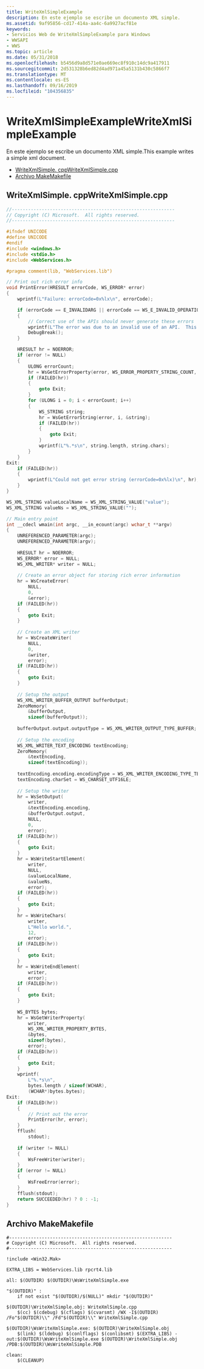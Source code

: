 ```yaml
---
title: WriteXmlSimpleExample
description: En este ejemplo se escribe un documento XML simple.
ms.assetid: 9af95856-cd17-414a-aa4c-6a9927acf81e
keywords:
- Servicios Web de WriteXmlSimpleExample para Windows
- WWSAPI
- WWS
ms.topic: article
ms.date: 05/31/2018
ms.openlocfilehash: b5456d9a8d571e0ae669ec8f910c14dc9a417911
ms.sourcegitcommit: 2d531328b6ed82d4ad971a45a5131b430c5866f7
ms.translationtype: MT
ms.contentlocale: es-ES
ms.lasthandoff: 09/16/2019
ms.locfileid: "104356835"
---
```

# <a name="writexmlsimpleexample"></a><span data-ttu-id="9223a-106">WriteXmlSimpleExample</span><span class="sxs-lookup"><span data-stu-id="9223a-106">WriteXmlSimpleExample</span></span>

<span data-ttu-id="9223a-107">En este ejemplo se escribe un documento XML simple.</span><span class="sxs-lookup"><span data-stu-id="9223a-107">This example writes a simple xml document.</span></span>

-   [<span data-ttu-id="9223a-108">WriteXmlSimple. cpp</span><span class="sxs-lookup"><span data-stu-id="9223a-108">WriteXmlSimple.cpp</span></span>](#writexmlsimplecpp)
-   [<span data-ttu-id="9223a-109">Archivo Make</span><span class="sxs-lookup"><span data-stu-id="9223a-109">Makefile</span></span>](#makefile)

## <a name="writexmlsimplecpp"></a><span data-ttu-id="9223a-110">WriteXmlSimple. cpp</span><span class="sxs-lookup"><span data-stu-id="9223a-110">WriteXmlSimple.cpp</span></span>


```C++
//------------------------------------------------------------
// Copyright (C) Microsoft.  All rights reserved.
//------------------------------------------------------------

#ifndef UNICODE
#define UNICODE
#endif
#include <windows.h>
#include <stdio.h>
#include <WebServices.h>

#pragma comment(lib, "WebServices.lib")

// Print out rich error info
void PrintError(HRESULT errorCode, WS_ERROR* error)
{
    wprintf(L"Failure: errorCode=0x%lx\n", errorCode);

    if (errorCode == E_INVALIDARG || errorCode == WS_E_INVALID_OPERATION)
    {
        // Correct use of the APIs should never generate these errors
        wprintf(L"The error was due to an invalid use of an API.  This is likely due to a bug in the program.\n");
        DebugBreak();
    }

    HRESULT hr = NOERROR;
    if (error != NULL)
    {
        ULONG errorCount;
        hr = WsGetErrorProperty(error, WS_ERROR_PROPERTY_STRING_COUNT, &errorCount, sizeof(errorCount));
        if (FAILED(hr))
        {
            goto Exit;
        }
        for (ULONG i = 0; i < errorCount; i++)
        {
            WS_STRING string;
            hr = WsGetErrorString(error, i, &string);
            if (FAILED(hr))
            {
                goto Exit;
            }
            wprintf(L"%.*s\n", string.length, string.chars);
        }
    }
Exit:
    if (FAILED(hr))
    {
        wprintf(L"Could not get error string (errorCode=0x%lx)\n", hr);
    }
}

WS_XML_STRING valueLocalName = WS_XML_STRING_VALUE("value");
WS_XML_STRING valueNs = WS_XML_STRING_VALUE("");

// Main entry point
int __cdecl wmain(int argc, __in_ecount(argc) wchar_t **argv)
{
    UNREFERENCED_PARAMETER(argc);
    UNREFERENCED_PARAMETER(argv);
    
    HRESULT hr = NOERROR;
    WS_ERROR* error = NULL;
    WS_XML_WRITER* writer = NULL;
    
    // Create an error object for storing rich error information
    hr = WsCreateError(
        NULL, 
        0, 
        &error);
    if (FAILED(hr))
    {
        goto Exit;
    }
    
    // Create an XML writer
    hr = WsCreateWriter(
        NULL, 
        0, 
        &writer, 
        error);
    if (FAILED(hr))
    {
        goto Exit;
    }
    
    // Setup the output
    WS_XML_WRITER_BUFFER_OUTPUT bufferOutput;
    ZeroMemory(
        &bufferOutput, 
        sizeof(bufferOutput));
    
    bufferOutput.output.outputType = WS_XML_WRITER_OUTPUT_TYPE_BUFFER;
    
    // Setup the encoding
    WS_XML_WRITER_TEXT_ENCODING textEncoding;
    ZeroMemory(
        &textEncoding, 
        sizeof(textEncoding));
    
    textEncoding.encoding.encodingType = WS_XML_WRITER_ENCODING_TYPE_TEXT;
    textEncoding.charSet = WS_CHARSET_UTF16LE;
    
    // Setup the writer
    hr = WsSetOutput(
        writer, 
        &textEncoding.encoding, 
        &bufferOutput.output, 
        NULL, 
        0, 
        error);
    if (FAILED(hr))
    {
        goto Exit;
    }
    hr = WsWriteStartElement(
        writer, 
        NULL, 
        &valueLocalName, 
        &valueNs, 
        error);
    if (FAILED(hr))
    {
        goto Exit;
    }
    hr = WsWriteChars(
        writer, 
        L"Hello world.", 
        12, 
        error);
    if (FAILED(hr))
    {
        goto Exit;
    }
    hr = WsWriteEndElement(
        writer, 
        error);
    if (FAILED(hr))
    {
        goto Exit;
    }
    
    WS_BYTES bytes;
    hr = WsGetWriterProperty(
        writer, 
        WS_XML_WRITER_PROPERTY_BYTES, 
        &bytes, 
        sizeof(bytes), 
        error);
    if (FAILED(hr))
    {
        goto Exit;
    }
    wprintf(
        L"%.*s\n", 
        bytes.length / sizeof(WCHAR), 
        (WCHAR*)bytes.bytes);
Exit:
    if (FAILED(hr))
    {
        // Print out the error
        PrintError(hr, error);
    }
    fflush(
        stdout);
    
    if (writer != NULL)
    {
        WsFreeWriter(writer);
    }
    if (error != NULL)
    {
        WsFreeError(error);
    }
    fflush(stdout);
    return SUCCEEDED(hr) ? 0 : -1;
}

```



## <a name="makefile"></a><span data-ttu-id="9223a-111">Archivo Make</span><span class="sxs-lookup"><span data-stu-id="9223a-111">Makefile</span></span>

``` syntax
#------------------------------------------------------------
# Copyright (C) Microsoft.  All rights reserved.
#------------------------------------------------------------

!include <Win32.Mak>

EXTRA_LIBS = WebServices.lib rpcrt4.lib

all: $(OUTDIR) $(OUTDIR)\WsWriteXmlSimple.exe

"$(OUTDIR)" :
    if not exist "$(OUTDIR)/$(NULL)" mkdir "$(OUTDIR)"
    
$(OUTDIR)\WriteXmlSimple.obj: WriteXmlSimple.cpp
    $(cc) $(cdebug) $(cflags) $(cvarsmt) /WX -I$(OUTDIR) /Fo"$(OUTDIR)\\" /Fd"$(OUTDIR)\\" WriteXmlSimple.cpp

$(OUTDIR)\WsWriteXmlSimple.exe: $(OUTDIR)\WriteXmlSimple.obj
    $(link) $(ldebug) $(conlflags) $(conlibsmt) $(EXTRA_LIBS) -out:$(OUTDIR)\WsWriteXmlSimple.exe $(OUTDIR)\WriteXmlSimple.obj /PDB:$(OUTDIR)\WsWriteXmlSimple.PDB

clean:
    $(CLEANUP)

```

 

 




